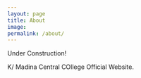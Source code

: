 ```yaml
---
layout: page
title: About
image: 
permalink: /about/
---
```

Under Construction!

K/ Madina Central COllege Official Website.